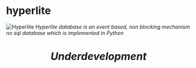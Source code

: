 # hyperlite
![Hyperlite](https://raw.githubusercontent.com/anongrp/hyperlite/master/docs/assets/logos/Hyperlite%20logo%20500x500.png)
_Hyperlite database is an event based, non blocking mechanism no sql database which is implemented in Python_

_<h1 align='center'> Underdevelopment </h1>_
